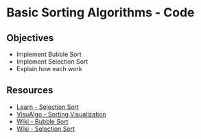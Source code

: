 # Basic Sorting Algorithms - Code

## Objectives

* Implement Bubble Sort
* Implement Selection Sort
* Explain how each work

## Resources

* [Learn - Selection Sort](git@github.com:matt-winzer/basic-sorting-algorithms.git)
* [VisuAlgo - Sorting Visualization](https://visualgo.net/en/sorting)
* [Wiki - Bubble Sort](https://en.wikipedia.org/wiki/Bubble_sort)
* [Wiki - Selection Sort](https://en.wikipedia.org/wiki/Selection_sort)